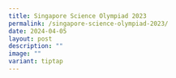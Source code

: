 ```yaml
---
title: Singapore Science Olympiad 2023
permalink: /singapore-science-olympiad-2023/
date: 2024-04-05
layout: post
description: ""
image: ""
variant: tiptap
---
```

